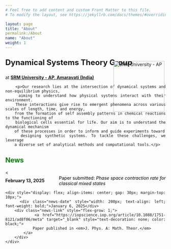 ```yaml
---
# Feel free to add content and custom Front Matter to this file.
# To modify the layout, see https://jekyllrb.com/docs/themes/#overriding-theme-defaults

layout: page
title: "About"
permalink:/About
name: "About"
weight: 1
---
```


<html lang="en">
<head>
    <meta charset="UTF-8">
    <meta name="viewport" content="width=device-width, initial-scale=0.5">
    <style>
        .content {
            text-align: justify;
            position: relative;
        }
        .logo {
            position: absolute;
            right: 4px; /* Slightly shifts the logo left */
            top:   10px; /* Slightly shifts the logo up */
            width: 160px; /* Adjust logo size */
        }
        .news-links {
            margin-top: 20px;
        }
    </style>
</head>
<body>
    <div class="content">
        <p><img src="{{ site.baseurl }}/images/srmap-logo-2.png" alt="SRM University - AP" class="logo"></p>
        <p style="font-size: 24px; font-weight: bold;">Dynamical Systems Theory Group</p>
        <p>at <strong><a href="https://srmap.edu.in/"> SRM University - AP, Amaravati (India)</a></strong></p>

        <p>Our research lies at the intersection of dynamical systems and non-equilibrium physics,
        aiming to understand how physical systems interact with their environment.
        These interactions give rise to emergent phenomena across various scales of length, time, and energy,
        from the formation of self assembly patterns in chemical reactions to the functioning of
        biological cells essential for life. Our aim is to understand the dynamical mechanism
        of these processes in order to inform and guide experiments toward
        designing synthetic systems. To tackle these challenges, we leverage
        a diverse set of analytical methods and computational tools.</p>

<div class="news-links">
    <h2 style="color: green;">News</h2>
    <<div class="news-item" style="max-width: 800px;">
    <div style="display: flex; align-items: center; gap: 30px;">
        <div class="news-date" style="width: 200px; text-align: left; font-weight: bold;">February 13, 2025</div>
        <div class="news-link" style="flex-grow: 1;">
            <a href="" target="_blank" style="text-decoration: none; color: black;">
                Paper submitted: <em>Phase space contraction rate for classical mixed states</em>
            </a>
        </div>
    </div>

    <div style="display: flex; align-items: center; gap: 30px; margin-top: 10px;">
        <div class="news-date" style="width: 200px; text-align: left; font-weight: bold;">January 6, 2025</div>
        <div class="news-link" style="flex-grow: 1;">
            <a href="https://iopscience.iop.org/article/10.1088/1751-8121/ad8f06/meta" target="_blank" style="text-decoration: none; color: black;">
                Paper published in <em>J. Phys. A: Math. Theor.</em>
            </a>
        </div>
    </div>
</div>

